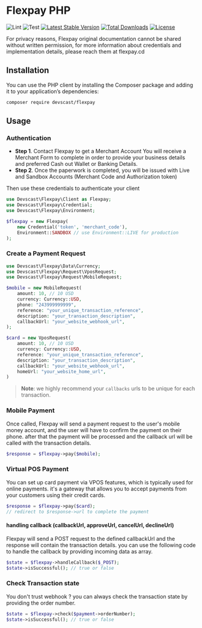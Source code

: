 # Flexpay PHP

![Lint](https://github.com/devscast/flexpay/actions/workflows/lint.yaml/badge.svg)
![Test](https://github.com/devscast/flexpay/actions/workflows/test.yaml/badge.svg)
[![Latest Stable Version](https://poser.pugx.org/devscast/flexpay/version)](https://packagist.org/packages/devscast/flexpay)
[![Total Downloads](https://poser.pugx.org/devscast/flexpay/downloads)](https://packagist.org/packages/devscast/flexpay)
[![License](https://poser.pugx.org/devscast/flexpay/license)](https://packagist.org/packages/devscast/flexpay)

For privacy reasons, Flexpay original documentation cannot be shared without written permission, for more information about credentials
and implementation details, please reach them at flexpay.cd

## Installation
You can use the PHP client by installing the Composer package and adding it to your application’s dependencies:

```bash
composer require devscast/flexpay
```
## Usage 

### Authentication
* **Step 1**. Contact Flexpay to get a Merchant Account
You will receive a Merchant Form to complete in order to provide your business details and preferred Cash out Wallet or Banking Details.
* **Step 2**. Once the paperwork is completed, you will be issued with Live and Sandbox Accounts (Merchant Code and Authorization token)

Then use these credentials to authenticate your client

```php
use Devscast\Flexpay\Client as Flexpay;
use Devscast\Flexpay\Credential;
use Devscast\Flexpay\Environment;

$flexpay = new Flexpay(
    new Credential('token', 'merchant_code'),
    Environment::SANDBOX // use Environment::LIVE for production
);
```

### Create a Payment Request

```php
use Devscast\Flexpay\Data\Currency;
use Devscast\Flexpay\Request\VposRequest;
use Devscast\Flexpay\Request\MobileRequest;

$mobile = new MobileRequest(
    amount: 10, // 10 USD
    currency: Currency::USD,
    phone: "243999999999",
    reference: "your_unique_transaction_reference",
    description: "your_transaction_description",
    callbackUrl: "your_website_webhook_url",
);

$card = new VposRequest(
    amount: 10, // 10 USD
    currency: Currency::USD,
    reference: "your_unique_transaction_reference",
    description: "your_transaction_description",
    callbackUrl: "your_website_webhook_url",
    homeUrl: "your_website_home_url",
)
```

> **Note**: we highly recommend your `callbacks` urls to be unique for each transaction. 

### Mobile Payment
Once called, Flexpay will send a payment request to the user's mobile money account, and the user will have to confirm the payment on their phone.
after that the payment will be processed and the callback url will be called with the transaction details.

```php
$response = $flexpay->pay($mobile);
```

### Virtual POS Payment
You can set up card payment via VPOS features, which is typically used for online payments.
it's a gateway that allows you to accept payments from your customers using their credit cards.

```php
$response = $flexpay->pay($card);
// redirect to $response->url to complete the payment
```

#### **handling callback (callbackUrl, approveUrl, cancelUrl, declineUrl)**
Flexpay will send a POST request to the defined callbackUrl and the response will contain the transaction details.
you can use the following code to handle the callback by providing incoming data as array.

```php
$state = $flexpay->handleCallback($_POST);
$state->isSuccessful(); // true or false
````

### Check Transaction state
You don't trust webhook ? you can always check the transaction state by providing the order number.

```php
$state = $flexpay->check($payment->orderNumber);
$state->isSuccessful(); // true or false
```
